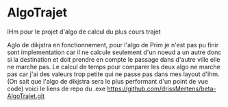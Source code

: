 # AlgoTrajet
IHm pour le projet d'algo de calcul du plus cours trajet

Aglo de dikjstra en fonctionnement, pour l'algo de Prim je n'est pas pu finir sont implementation car il ne calcule seulement d'un noeud a un autre donc si la destination et doit prendre en compte le passage dans d'autre ville elle ne marche pas.
Le calcul de temps pour comparer les deux algo ne marche pas car j'ai des valeurs trop petite qui ne passe pas dans mes layout d'ihm. (On sait que l'algo de dikjstra sera le plus performant d'un point de vue code)
voici le liens de repo du .exe https://github.com/drissMertens/beta-AlgoTrajet.git
